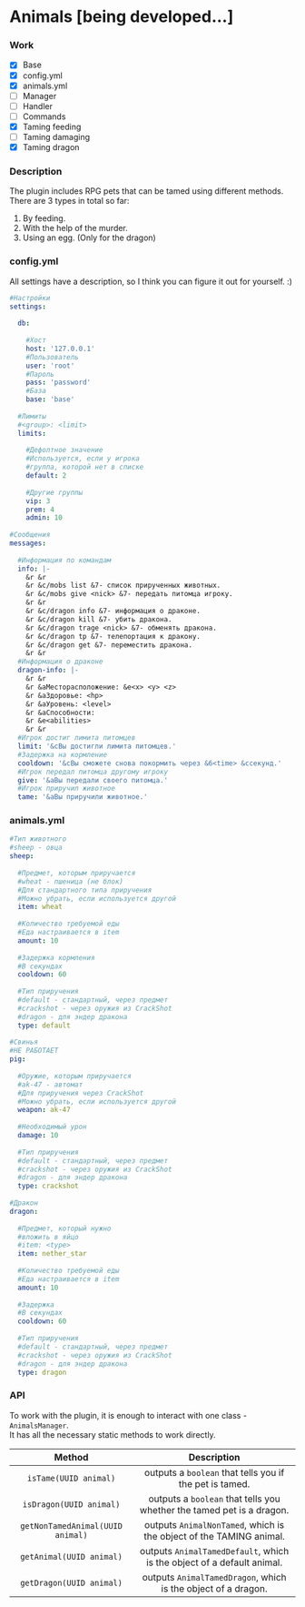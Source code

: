 # Animals [being developed...]

### Work
- [x] Base
- [x] config.yml
- [x] animals.yml
- [ ] Manager
- [ ] Handler
- [ ] Commands
- [x] Taming feeding
- [ ] Taming damaging
- [x] Taming dragon

### Description

The plugin includes RPG pets that can be tamed using different methods.  
There are 3 types in total so far:
1. By feeding.
2. With the help of the murder.
3. Using an egg. (Only for the dragon)

### config.yml

All settings have a description, so I think you can figure it out for yourself. :)
```yaml
#Настройки
settings:
  
  db:
    
    #Хост
    host: '127.0.0.1'
    #Пользователь
    user: 'root'
    #Пароль
    pass: 'password'
    #База
    base: 'base'
  
  #Лимиты
  #<group>: <limit>
  limits:
    
    #Дефолтное значение
    #Используется, если у игрока
    #группа, которой нет в списке
    default: 2
    
    #Другие группы
    vip: 3
    prem: 4
    admin: 10
    
#Сообщения
messages:
  
  #Информация по командам
  info: |-
    &r &r
    &r &c/mobs list &7- список прирученных животных.
    &r &c/mobs give <nick> &7- передать питомца игроку.
    &r &r
    &r &c/dragon info &7- информация о драконе.
    &r &c/dragon kill &7- убить дракона.
    &r &c/dragon trage <nick> &7- обменять дракона.
    &r &c/dragon tp &7- телепортация к дракону.
    &r &c/dragon get &7- переместить дракона.
    &r &r
  #Информация о драконе
  dragon-info: |-
    &r &r
    &r &aМесторасположение: &e<x> <y> <z>
    &r &aЗдоровье: <hp>
    &r &aУровень: <level>
    &r &aСпособности:
    &r &e<abilities>
    &r &r
  #Игрок достиг лимита питомцев
  limit: '&cВы достигли лимита питомцев.'
  #Задержка на кормление
  cooldown: '&cВы сможете снова покормить через &6<time> &cсекунд.'
  #Игрок передал питомца другому игроку
  give: '&aВы передали своего питомца.'
  #Игрок приручил животное
  tame: '&aВы приручили животное.'
```
### animals.yml
```yaml
#Тип животного
#sheep - овца
sheep:
  
  #Предмет, которым приручается
  #wheat - пшеница (не блок)
  #Для стандартного типа приручения
  #Можно убрать, если используется другой
  item: wheat
  
  #Количество требуемой еды
  #Еда настраивается в item
  amount: 10
  
  #Задержка кормления
  #В секундах
  cooldown: 60
  
  #Тип приручения
  #default - стандартный, через предмет
  #crackshot - через оружия из CrackShot
  #dragon - для эндер дракона
  type: default
  
#Свинья
#НЕ РАБОТАЕТ
pig:
  
  #Оружие, которым приручается
  #ak-47 - автомат
  #Для приручения через CrackShot
  #Можно убрать, если используется другой
  weapon: ak-47
  
  #Необходимый урон
  damage: 10
  
  #Тип приручения
  #default - стандартный, через предмет
  #crackshot - через оружия из CrackShot
  #dragon - для эндер дракона
  type: crackshot
  
#Дракон
dragon:
  
  #Предмет, который нужно
  #вложить в яйцо
  #item: <type>
  item: nether_star
  
  #Количество требуемой еды
  #Еда настраивается в item
  amount: 10
  
  #Задержка
  #В секундах
  cooldown: 60
  
  #Тип приручения
  #default - стандартный, через предмет
  #crackshot - через оружия из CrackShot
  #dragon - для эндер дракона
  type: dragon
```
### API
To work with the plugin, it is enough to interact with one class - `AnimalsManager`.   
It has all the necessary static methods to work directly.

|Method|Description|
|:-:|:-:|
|`isTame(UUID animal)`|outputs a `boolean` that tells you if the pet is tamed.|
|`isDragon(UUID animal)`|outputs a `boolean` that tells you whether the tamed pet is a dragon.|
|`getNonTamedAnimal(UUID animal)`|outputs `AnimalNonTamed`, which is the object of the TAMING animal.|
|`getAnimal(UUID animal)`|outputs `AnimalTamedDefault`, which is the object of a default animal.|
|`getDragon(UUID animal)`|outputs `AnimalTamedDragon`, which is the object of a dragon.|
